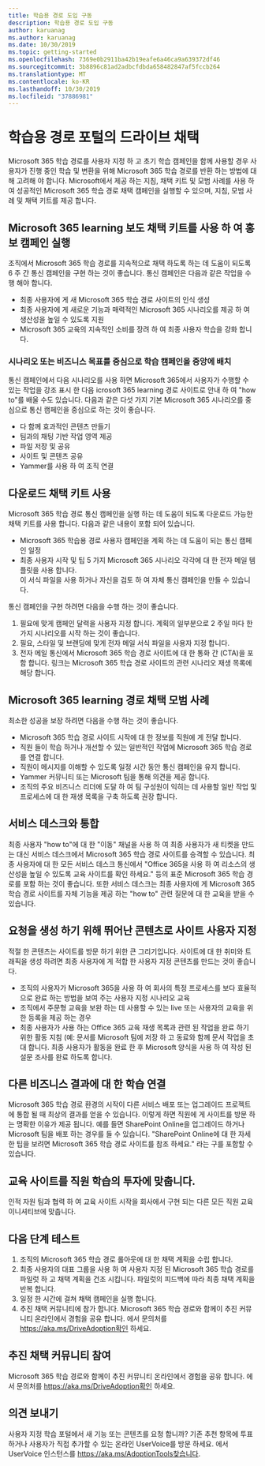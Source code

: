 ```yaml
---
title: 학습용 경로 도입 구동
description: 학습용 경로 도입 구동
author: karuanag
ms.author: karuanag
ms.date: 10/30/2019
ms.topic: getting-started
ms.openlocfilehash: 7369e0b2911ba42b19eafe6a46ca9a639372df46
ms.sourcegitcommit: 3b8896c81ad2adbcfdbda658482847af5fccb264
ms.translationtype: MT
ms.contentlocale: ko-KR
ms.lasthandoff: 10/30/2019
ms.locfileid: "37886981"
---
```

# <a name="drive-adoption-of-your-learning-pathways-portal"></a>학습용 경로 포털의 드라이브 채택
Microsoft 365 학습 경로를 사용자 지정 하 고 초기 학습 캠페인을 함께 사용할 경우 사용자가 진행 중인 학습 및 변환을 위해 Microsoft 365 학습 경로를 반환 하는 방법에 대해 고려해 야 합니다. Microsoft에서 제공 하는 지침, 채택 키트 및 모범 사례를 사용 하 여 성공적인 Microsoft 365 학습 경로 채택 캠페인을 실행할 수 있으며, 지침, 모범 사례 및 채택 키트를 제공 합니다. 

## <a name="run-awareness-campaigns-with-microsoft-365-learning-pathway-adoption-kit"></a>Microsoft 365 learning 보도 채택 키트를 사용 하 여 홍보 캠페인 실행
조직에서 Microsoft 365 학습 경로를 지속적으로 채택 하도록 하는 데 도움이 되도록 6 주 간 통신 캠페인을 구현 하는 것이 좋습니다. 통신 캠페인은 다음과 같은 작업을 수행 해야 합니다. 

- 최종 사용자에 게 새 Microsoft 365 학습 경로 사이트의 인식 생성
- 최종 사용자에 게 새로운 기능과 매력적인 Microsoft 365 시나리오를 제공 하 여 생산성을 높일 수 있도록 지원 
- Microsoft 365 교육의 지속적인 소비를 장려 하 여 최종 사용자 학습을 강화 합니다.

### <a name="center-your-learning-campaigns-around-scenarios-or-business-goals"></a>시나리오 또는 비즈니스 목표를 중심으로 학습 캠페인을 중앙에 배치
통신 캠페인에서 다음 시나리오를 사용 하면 Microsoft 365에서 사용자가 수행할 수 있는 작업을 강조 표시 한 다음 icrosoft 365 learning 경로 사이트로 안내 하 여 "how to"를 배울 수도 있습니다. 다음과 같은 다섯 가지 기본 Microsoft 365 시나리오를 중심으로 통신 캠페인을 중심으로 하는 것이 좋습니다.

- 다 함께 효과적인 콘텐츠 만들기
- 팀과의 채팅 기반 작업 영역 제공
- 파일 저장 및 공유
- 사이트 및 콘텐츠 공유
- Yammer를 사용 하 여 조직 연결

## <a name="use-the-download-adoption-kit"></a>다운로드 채택 키트 사용
Microsoft 365 학습 경로 통신 캠페인을 실행 하는 데 도움이 되도록 다운로드 가능한 채택 키트를 사용 합니다. 다음과 같은 내용이 포함 되어 있습니다. 

- Microsoft 365 학습용 경로 사용자 캠페인을 계획 하는 데 도움이 되는 통신 캠페인 일정
- 최종 사용자 시작 및 팁 5 가지 Microsoft 365 시나리오 각각에 대 한 전자 메일 템플릿을 사용 합니다.    
이 서식 파일을 사용 하거나 자신을 검토 하 여 자체 통신 캠페인을 만들 수 있습니다.

통신 캠페인을 구현 하려면 다음을 수행 하는 것이 좋습니다. 
1. 필요에 맞게 캠페인 달력을 사용자 지정 합니다. 계획의 일부분으로 2 주일 마다 한 가지 시나리오를 시작 하는 것이 좋습니다.
2. 필요, 스타일 및 브랜딩에 맞게 전자 메일 서식 파일을 사용자 지정 합니다.
3. 전자 메일 통신에서 Microsoft 365 학습 경로 사이트에 대 한 통화 간 (CTA)을 포함 합니다. 링크는 Microsoft 365 학습 경로 사이트의 관련 시나리오 재생 목록에 해당 합니다.

## <a name="microsoft-365-learning-pathways-adoption-best-practices"></a>Microsoft 365 learning 경로 채택 모범 사례
최소한 성공을 보장 하려면 다음을 수행 하는 것이 좋습니다.
- Microsoft 365 학습 경로 사이트 시작에 대 한 정보를 직원에 게 전달 합니다.  
- 직원 들이 학습 하거나 개선할 수 있는 일반적인 작업에 Microsoft 365 학습 경로를 연결 합니다.
- 직원이 메시지를 이해할 수 있도록 일정 시간 동안 통신 캠페인을 유지 합니다.
- Yammer 커뮤니티 또는 Microsoft 팀을 통해 의견을 제공 합니다.
- 조직의 주요 비즈니스 리더에 도달 하 여 팀 구성원이 익히는 데 사용할 일반 작업 및 프로세스에 대 한 재생 목록을 구축 하도록 권장 합니다.  

## <a name="integrate-with-your-service-desk"></a>서비스 데스크와 통합
최종 사용자 "how to"에 대 한 "이동" 채널을 사용 하 여 최종 사용자가 새 티켓을 만드는 대신 서비스 데스크에서 Microsoft 365 학습 경로 사이트를 승격할 수 있습니다. 최종 사용자에 대 한 모든 서비스 데스크 통신에서 "Office 365을 사용 하 여 리소스의 생산성을 높일 수 있도록 교육 사이트를 확인 하세요." 등의 표준 Microsoft 365 학습 경로를 포함 하는 것이 좋습니다. 또한 서비스 데스크는 최종 사용자에 게 Microsoft 365 학습 경로 사이트를 자체 기능을 제공 하는 "how to" 관련 질문에 대 한 교육을 받을 수 있습니다. 

## <a name="customize-the-site-with-compelling-content-to-generate-demand"></a>요청을 생성 하기 위해 뛰어난 콘텐츠로 사이트 사용자 지정
적절 한 콘텐츠는 사이트를 방문 하기 위한 큰 그리기입니다. 사이트에 대 한 취미와 트래픽을 생성 하려면 최종 사용자에 게 적합 한 사용자 지정 콘텐츠를 만드는 것이 좋습니다. 
- 조직의 사용자가 Microsoft 365을 사용 하 여 회사의 특정 프로세스를 보다 효율적으로 완료 하는 방법을 보여 주는 사용자 지정 시나리오 교육
- 조직에서 주문형 교육을 보완 하는 데 사용할 수 있는 live 또는 사용자의 교육을 위한 등록을 제공 하는 경우
- 최종 사용자가 사용 하는 Office 365 교육 재생 목록과 관련 된 작업을 완료 하기 위한 활동 지침 (예: 문서를 Microsoft 팀에 저장 하 고 동료와 함께 문서 작업을 초대 합니다. 최종 사용자가 활동을 완료 한 후 Microsoft 양식을 사용 하 여 작성 된 설문 조사를 완료 하도록 합니다.    

## <a name="connect-learning-to-other-business-outcomes"></a>다른 비즈니스 결과에 대 한 학습 연결
Microsoft 365 학습 경로 환경의 시작이 다른 서비스 배포 또는 업그레이드 프로젝트에 통합 될 때 최상의 결과를 얻을 수 있습니다. 이렇게 하면 직원에 게 사이트를 방문 하는 명확한 이유가 제공 됩니다. 예를 들면 SharePoint Online을 업그레이드 하거나 Microsoft 팀을 배포 하는 경우를 들 수 있습니다. "SharePoint Online에 대 한 자세한 팁을 보려면 Microsoft 365 학습 경로 사이트를 참조 하세요." 라는 구를 포함할 수 있습니다.

## <a name="align-the-training-site-to-investments-in-your-employee-learning"></a>교육 사이트를 직원 학습의 투자에 맞춥니다.
인적 자원 팀과 협력 하 여 교육 사이트 시작을 회사에서 구현 되는 다른 모든 직원 교육 이니셔티브에 맞춥니다.

## <a name="next-steps-test"></a>다음 단계 테스트
1.  조직의 Microsoft 365 학습 경로 롤아웃에 대 한 채택 계획을 수립 합니다.
2.  최종 사용자의 대표 그룹을 사용 하 여 사용자 지정 된 Microsoft 365 학습 경로를 파일럿 하 고 채택 계획을 건조 시킵니다. 파일럿의 피드백에 따라 최종 채택 계획을 반복 합니다.
3.  일정 한 시간에 걸쳐 채택 캠페인을 실행 합니다. 
4.  추진 채택 커뮤니티에 참가 합니다. Microsoft 365 학습 경로와 함께이 추진 커뮤니티 온라인에서 경험을 공유 합니다. 에서 문의처를 https://aka.ms/DriveAdoption확인 하세요. 

## <a name="join-the-driving-adoption-community"></a>추진 채택 커뮤니티 참여

Microsoft 365 학습 경로와 함께이 추진 커뮤니티 온라인에서 경험을 공유 합니다.  에서 문의처를 https://aka.ms/DriveAdoption확인 하세요.

## <a name="give-us-feedback"></a>의견 보내기

사용자 지정 학습 포털에서 새 기능 또는 콘텐츠를 요청 합니까?  기존 추천 항목에 투표 하거나 사용자가 직접 추가할 수 있는 온라인 UserVoice를 방문 하세요.  에서 UserVoice 인스턴스를 https://aka.ms/AdoptionTools찾습니다.

